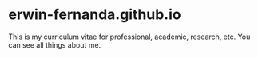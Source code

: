 # erwin-fernanda.github.io
This is my curriculum vitae for professional, academic, research, etc. You can see all things about me.
